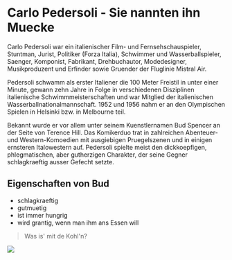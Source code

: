 # Carlo Pedersoli - Sie nannten ihn Muecke

Carlo Pedersoli war ein italienischer Film- und Fernsehschauspieler, Stuntman, Jurist, Politiker (Forza Italia), Schwimmer und Wasserballspieler, Saenger, Komponist, Fabrikant, Drehbuchautor, Modedesigner, Musikproduzent und Erfinder sowie Gruender der Fluglinie Mistral Air.

Pedersoli schwamm als erster Italiener die 100 Meter Freistil in unter einer Minute, gewann zehn Jahre in Folge in verschiedenen Disziplinen italienische Schwimmmeisterschaften und war Mitglied der italienischen Wasserballnationalmannschaft. 1952 und 1956 nahm er an den Olympischen Spielen in Helsinki bzw. in Melbourne teil.

Bekannt wurde er vor allem unter seinem Kuenstlernamen Bud Spencer an der Seite von Terence Hill. Das Komikerduo trat in zahlreichen Abenteuer- und Western-Komoedien mit ausgiebigen Pruegelszenen und in einigen ernsteren Italowestern auf. Pedersoli spielte meist den dickkoepfigen, phlegmatischen, aber gutherzigen Charakter, der seine Gegner schlagkraeftig ausser Gefecht setzte. 

## Eigenschaften von Bud
* schlagkraeftig
* gutmuetig
* ist immer hungrig
* wird grantig, wenn man ihm ans Essen will


> Was is' mit de Kohl'n?


<img src="https://upload.wikimedia.org/wikipedia/it/7/73/CarloPedersoliItalia.jpg"/>